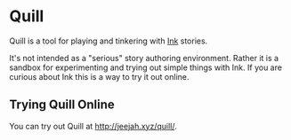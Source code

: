 # Quill

Quill is a tool for playing and tinkering with [Ink](https://github.com/inkle/ink) stories.

It's not intended as a "serious" story authoring environment. Rather it is a sandbox for experimenting and trying out simple things with Ink. If you are curious about Ink this is a way to try it out online.

## Trying Quill Online

You can try out Quill at http://jeejah.xyz/quill/.
